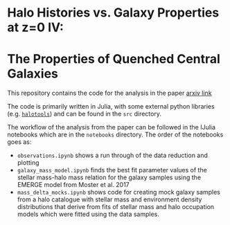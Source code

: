 Halo Histories vs. Galaxy Properties at z=0 IV:
===============================================
The Properties of Quenched Central Galaxies
===========================================

This repository contains the code for the analysis in the paper
[arxiv link](arxiv.org)

The code is primarily written in Julia, with some external python libraries
(e.g. [`halotools`](https://github.com/astropy/halotools)) and can be found in the `src` directory.

The workflow of the analysis from the paper can be followed in the IJulia
notebooks which are in the `notebooks` directory. The order of the notebooks
goes as:

- `observations.ipynb` shows a run through of the data reduction and plotting
- `galaxy_mass_model.ipynb` finds the best fit parameter values of the
stellar mass-halo mass relation for the galaxy samples using the EMERGE
model from Moster et al. 2017
- `mass_delta_mocks.ipynb` shows code for creating mock galaxy samples from
a halo catalogue with stellar mass and environment density distributions that
derive from fits of stellar mass and halo occupation models which were fitted
using the data samples.
